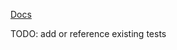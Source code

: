 [Docs](https://docs.amplify.aws/react/build-a-backend/data/custom-subscription/)

TODO: add or reference existing tests
